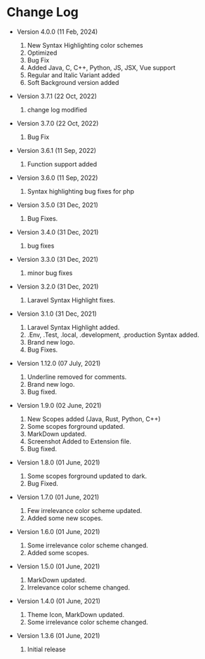 # Change Log

- Version 4.0.0 (11 Feb, 2024)

  1. New Syntax Highlighting color schemes
  2. Optimized
  3. Bug Fix
  4. Added Java, C, C++, Python, JS, JSX, Vue support
  5. Regular and Italic Variant added
  6. Soft Background version added

- Version 3.7.1 (22 Oct, 2022)

  1.  change log modified

- Version 3.7.0 (22 Oct, 2022)

  1.  Bug Fix

- Version 3.6.1 (11 Sep, 2022)

  1.  Function support added

- Version 3.6.0 (11 Sep, 2022)

  1.  Syntax highlighting bug fixes for php

- Version 3.5.0 (31 Dec, 2021)

  1.  Bug Fixes.

- Version 3.4.0 (31 Dec, 2021)

  1.  bug fixes

- Version 3.3.0 (31 Dec, 2021)

  1.  minor bug fixes

- Version 3.2.0 (31 Dec, 2021)

  1.  Laravel Syntax Highlight fixes.

- Version 3.1.0 (31 Dec, 2021)

  1.  Laravel Syntax Highlight added.
  2.  .Env, .Test, .local, .development, .production Syntax added.
  3.  Brand new logo.
  4.  Bug Fixes.

- Version 1.12.0 (07 July, 2021)

  1.  Underline removed for comments.
  2.  Brand new logo.
  3.  Bug fixed.

- Version 1.9.0 (02 June, 2021)

  1.  New Scopes added (Java, Rust, Python, C++)
  2.  Some scopes forground updated.
  3.  MarkDown updated.
  4.  Screenshot Added to Extension file.
  5.  Bug fixed.

- Version 1.8.0 (01 June, 2021)

  1.  Some scopes forground updated to dark.
  2.  Bug Fixed.

- Version 1.7.0 (01 June, 2021)

  1.  Few irrelevance color scheme updated.
  2.  Added some new scopes.

- Version 1.6.0 (01 June, 2021)

  1.  Some irrelevance color scheme changed.
  2.  Added some scopes.

- Version 1.5.0 (01 June, 2021)

  1.  MarkDown updated.
  2.  Irrelevance color scheme changed.

- Version 1.4.0 (01 June, 2021)

  1.  Theme Icon, MarkDown updated.
  2.  Some irrelevance color scheme changed.

- Version 1.3.6 (01 June, 2021)
  1.  Initial release
